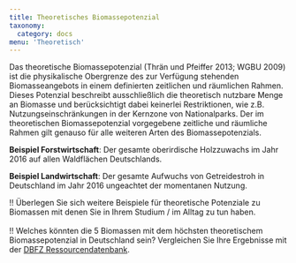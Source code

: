 ```yaml
---
title: Theoretisches Biomassepotenzial
taxonomy:
  category: docs
menu: 'Theoretisch'
---
```


Das theoretische Biomassepotenzial (Thrän und Pfeiffer 2013; WGBU 2009) ist die physikalische Obergrenze des zur Verfügung stehenden Biomasseangebots in einem definierten zeitlichen und räumlichen Rahmen. Dieses Potenzial beschreibt ausschließlich die theoretisch nutzbare Menge an Biomasse und berücksichtigt dabei keinerlei Restriktionen, wie z.B. Nutzungseinschränkungen in der Kernzone von Nationalparks. Der im theoretischen Biomassepotenzial vorgegebene zeitliche und räumliche Rahmen gilt genauso für alle weiteren Arten des Biomassepotenzials.

**Beispiel Forstwirtschaft**: Der gesamte oberirdische Holzzuwachs im Jahr 2016 auf allen Waldflächen Deutschlands.

**Beispiel Landwirtschaft**: Der gesamte Aufwuchs von Getreidestroh in Deutschland im Jahr 2016 ungeachtet der momentanen Nutzung. 

!! Überlegen Sie sich weitere Beispiele für theoretische Potenziale zu Biomassen mit denen Sie in Ihrem Studium / im Alltag zu tun haben.<br><br>
!! Welches könnten die 5 Biomassen mit dem höchsten theoretischem Biomassepotenzial in Deutschland sein? Vergleichen Sie Ihre Ergebnisse mit der [DBFZ Ressourcendatenbank](http://webapp.dbfz.de/resources). 

